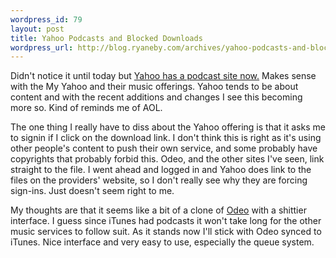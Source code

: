 ```yaml
--- 
wordpress_id: 79
layout: post
title: Yahoo Podcasts and Blocked Downloads
wordpress_url: http://blog.ryaneby.com/archives/yahoo-podcasts-and-blocked-downloads/
---
```

Didn't notice it until today but <a href="http://podcasts.yahoo.com/">Yahoo has a podcast site now.</a> Makes sense with the My Yahoo and their music offerings. Yahoo tends to be about content and with the recent additions and changes I see this becoming more so. Kind of reminds me of AOL.

The one thing I really have to diss about the Yahoo offering is that it asks me to signin if I click on the download link. I don't think this is right as it's using other people's content to push their own service, and some probably have copyrights that probably forbid this. Odeo, and the other sites I've seen, link straight to the file. I went ahead and logged in and Yahoo does link to the files on the providers' website, so I don't really see why they are forcing sign-ins. Just doesn't seem right to me.

My thoughts are that it seems like a bit of a clone of <a href="http://odeo.com/listen">Odeo</a> with a shittier interface. I guess since iTunes had podcasts it won't take long for the other music services to follow suit. As it stands now I'll stick with Odeo synced to iTunes. Nice interface and very easy to use, especially the queue system.
